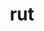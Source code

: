 ---
category: 3-letters
denotation: null
name: rut
reference_link: https://www.etymonline.com/word/rut
root_language: null
root_name: null
title: rut
type: free
word_sums:
- respelling: rut
  sum: 'Rut + '
---